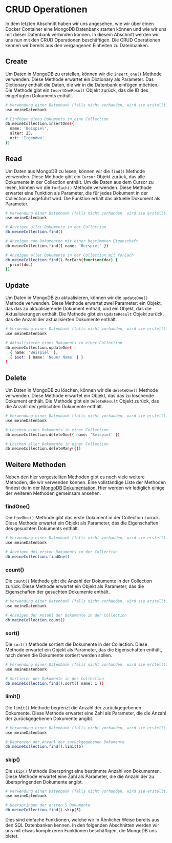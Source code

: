 # CRUD Operationen

In dem letzten Abschnitt haben wir uns angesehen, wie wir über einen Docker Container eine MongoDB Datenbank starten können und wie wir uns mit dieser Datenbank verbinden können. In diesem Abschnitt werden wir uns nun mit den CRUD Operationen beschäftigen. Die CRUD Operationen kennen wir bereits aus den vergangenen Einheiten zu Datenbanken.

## Create

Um Daten in MongoDB zu erstellen, können wir die `insert_one()` Methode verwenden. Diese Methode erwartet ein Dictionary als Parameter. Das Dictionary enthält die Daten, die wir in die Datenbank einfügen möchten. Die Methode gibt ein `InsertOneResult` Objekt zurück, das die ID des eingefügten Dokuments enthält.

```bash
# Verwendung einer Datenbank (falls nicht vorhanden, wird sie erstellt)
use meineDatenbank

# Einfügen eines Dokuments in eine Collection
db.meineCollection.insertOne({
  name: 'Beispiel',
  alter: 25,
  ort: 'Irgendwo'
})
```

## Read

Um Daten aus MongoDB zu lesen, können wir die `find()` Methode verwenden. Diese Methode gibt ein `Cursor` Objekt zurück, das alle Dokumente in der Collection enthält. Um die Daten aus dem Cursor zu lesen, können wir die `forEach()` Methode verwenden. Diese Methode erwartet eine Funktion als Parameter, die für jedes Dokument in der Collection ausgeführt wird. Die Funktion erhält das aktuelle Dokument als Parameter.

```bash
# Verwendung einer Datenbank (falls nicht vorhanden, wird sie erstellt)
use meineDatenbank

# Anzeigen aller Dokumente in der Collection
db.meineCollection.find()

# Anzeigen con Dokumenten mit einer bestimmten Eigenschaft
db.meineCollection.find({ name: 'Beispiel' })

# Anzeigen aller Dokumente in der Collection mit forEach
db.meineCollection.find().forEach(function(doc) {
  print(doc)
})

```

## Update

Um Daten in MongoDB zu aktualisieren, können wir die `updateOne()` Methode verwenden. Diese Methode erwartet zwei Parameter: ein Objekt, das das zu aktualisierende Dokument enthält, und ein Objekt, das die Aktualisierungen enthält. Die Methode gibt ein `UpdateResult` Objekt zurück, das die Anzahl der aktualisierten Dokumente enthält.

```bash
# Verwendung einer Datenbank (falls nicht vorhanden, wird sie erstellt)
use meineDatenbank

# Aktualisieren eines Dokuments in einer Collection
db.meineCollection.updateOne(
  { name: 'Beispiel' },
  { $set: { name: 'Neuer Name' } }
)
```

## Delete

Um Daten in MongoDB zu löschen, können wir die `deleteOne()` Methode verwenden. Diese Methode erwartet ein Objekt, das das zu löschende Dokument enthält. Die Methode gibt ein `DeleteResult` Objekt zurück, das die Anzahl der gelöschten Dokumente enthält.

```bash
# Verwendung einer Datenbank (falls nicht vorhanden, wird sie erstellt)
use meineDatenbank

# Löschen eines Dokuments in einer Collection
db.meineCollection.deleteOne({ name: 'Beispiel' })

# Löschen aller Dokumente in einer Collection
db.meineCollection.deleteMany({})
```

## Weitere Methoden

Neben den hier vorgestellten Methoden gibt es noch viele weitere Methoden, die wir verwenden können. Eine vollständige Liste der Methoden findest du in der [MongoDB Dokumentation](https://docs.mongodb.com/manual/reference/method/). Hier werden wir lediglich einige der weiteren Methoden gemeinsam ansehen.

### findOne()

Die `findOne()` Methode gibt das erste Dokument in der Collection zurück. Diese Methode erwartet ein Objekt als Parameter, das die Eigenschaften des gesuchten Dokuments enthält.

```bash
# Verwendung einer Datenbank (falls nicht vorhanden, wird sie erstellt)
use meineDatenbank

# Anzeigen des ersten Dokuments in der Collection
db.meineCollection.findOne()
```

### count()

Die `count()` Methode gibt die Anzahl der Dokumente in der Collection zurück. Diese Methode erwartet ein Objekt als Parameter, das die Eigenschaften der gesuchten Dokumente enthält.

```bash
# Verwendung einer Datenbank (falls nicht vorhanden, wird sie erstellt)
use meineDatenbank

# Anzeigen der Anzahl der Dokumente in der Collection
db.meineCollection.count()
```

### sort()

Die `sort()` Methode sortiert die Dokumente in der Collection. Diese Methode erwartet ein Objekt als Parameter, das die Eigenschaften enthält, nach denen die Dokumente sortiert werden sollen.

```bash
# Verwendung einer Datenbank (falls nicht vorhanden, wird sie erstellt)
use meineDatenbank

# Sortieren der Dokumente in der Collection
db.meineCollection.find().sort({ name: 1 })
```

### limit()

Die `limit()` Methode begrenzt die Anzahl der zurückgegebenen Dokumente. Diese Methode erwartet eine Zahl als Parameter, die die Anzahl der zurückgegebenen Dokumente angibt.

```bash
# Verwendung einer Datenbank (falls nicht vorhanden, wird sie erstellt)
use meineDatenbank

# Begrenzen der Anzahl der zurückgegebenen Dokumente
db.meineCollection.find().limit(5)
```

### skip()

Die `skip()` Methode überspringt eine bestimmte Anzahl von Dokumenten. Diese Methode erwartet eine Zahl als Parameter, die die Anzahl der zu überspringenden Dokumente angibt.

```bash
# Verwendung einer Datenbank (falls nicht vorhanden, wird sie erstellt)
use meineDatenbank

# Überspringen der ersten 5 Dokumente
db.meineCollection.find().skip(5)
```

Dies sind einfache Funktionen, welche wir in Ähnlicher Weise bereits aus den SQL Datenbanken kennen. In den folgenden Abschnitten werden wir uns mit etwas komplexeren Funktionen beschäftigen, die MongoDB uns bietet.